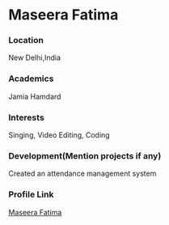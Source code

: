 # Maseera Fatima

### Location

New Delhi,India

### Academics

Jamia Hamdard

### Interests

Singing, Video Editing, Coding

### Development(Mention projects if any)

Created an attendance management system

### Profile Link

[Maseera Fatima](https://github.com/mfatima05)
